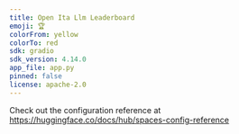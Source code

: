 ```yaml
---
title: Open Ita Llm Leaderboard
emoji: 🏆
colorFrom: yellow
colorTo: red
sdk: gradio
sdk_version: 4.14.0
app_file: app.py
pinned: false
license: apache-2.0
---
```


Check out the configuration reference at https://huggingface.co/docs/hub/spaces-config-reference
